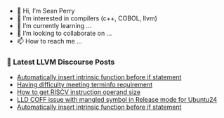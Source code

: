 - 👋 Hi, I’m Sean Perry
- 👀 I’m interested in compilers (c++, COBOL, llvm)
- 🌱 I’m currently learning ...
- 💞️ I’m looking to collaborate on ...
- 📫 How to reach me ...

<!---
s66perry/s66perry is a ✨ special ✨ repository because its `README.md` (this file) appears on your GitHub profile.
You can click the Preview link to take a look at your changes.
--->
### 📕 Latest LLVM Discourse Posts

<!-- DISCOURSE-LLVM:START -->
- [Automatically insert intrinsic function before if statement](https://discourse.llvm.org/t/automatically-insert-intrinsic-function-before-if-statement/79958#post_2)
- [Having difficulty meeting terminfo requirement](https://discourse.llvm.org/t/having-difficulty-meeting-terminfo-requirement/79952#post_2)
- [How to get RISCV instruction operand size](https://discourse.llvm.org/t/how-to-get-riscv-instruction-operand-size/79866#post_5)
- [LLD COFF issue with mangled symbol in Release mode for Ubuntu24](https://discourse.llvm.org/t/lld-coff-issue-with-mangled-symbol-in-release-mode-for-ubuntu24/79962#post_1)
- [Automatically insert intrinsic function before if statement](https://discourse.llvm.org/t/automatically-insert-intrinsic-function-before-if-statement/79958#post_1)
<!-- DISCOURSE-LLVM:END -->
